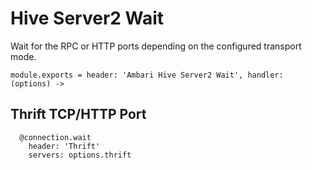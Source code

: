 
# Hive Server2 Wait

Wait for the RPC or HTTP ports depending on the configured transport mode.

    module.exports = header: 'Ambari Hive Server2 Wait', handler: (options) ->

## Thrift TCP/HTTP Port

      @connection.wait
        header: 'Thrift'
        servers: options.thrift
